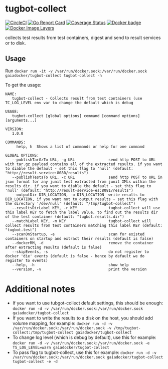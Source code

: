 # tugbot-collect
[![CircleCI](https://circleci.com/gh/gaia-docker/tugbot-collect.svg?style=shield)](https://circleci.com/gh/gaia-docker/tugbot-collect)
[![Go Report Card](https://goreportcard.com/badge/github.com/gaia-docker/tugbot-collect)](https://goreportcard.com/report/github.com/gaia-docker/tugbot-collect)
[![Coverage Status](https://coveralls.io/repos/github/gaia-docker/tugbot-collect/badge.svg?branch=master)](https://coveralls.io/github/gaia-docker/tugbot-collect?branch=master)
[![Docker badge](https://img.shields.io/docker/pulls/gaiadocker/tugbot-collect.svg)](https://hub.docker.com/r/gaiadocker/tugbot-collect/)
[![Docker Image Layers](https://imagelayers.io/badge/gaiadocker/tugbot-collect:latest.svg)](https://imagelayers.io/?images=gaiadocker/tugbot-collect:latest 'Get your own badge on imagelayers.io')

collects test results from test containers, digest and send to result services or to disk.

## Usage
Run `docker run -it -v /var/run/docker.sock:/var/run/docker.sock gaiadocker/tugbot-collect tugbot-collect -h`

To get the usage:
```
NAME:
   tugbot-collect - Collects result from test containers (use TC_LOG_LEVEL env var to change the default which is debug

USAGE:
   tugbot-collect [global options] command [command options] [arguments...]

VERSION:
   1.0.0

COMMANDS:
     help, h  Shows a list of commands or help for one command

GLOBAL OPTIONS:
   --publishTarGzTo URL, -g URL               send http POST to URL with tar.gz payload contains all of the extracted results. if you want to diable the default - set this flag to 'null' (default: "http://result-service:8080/results")
   --publishTestsTo URL, -c URL               send http POST to URL in json format for any junit test extracted from junit XMLs within the results dir. if you want to diable the default - set this flag to 'null' (default: "http://result-service-es:8081/results")
   --outputDir DIR_LOCATION, -o DIR_LOCATION  write results to DIR_LOCATION, if you want not to output results - set this flag with the directory '/dev/null' (default: "/tmp/tugbot-collect")
   --resultsDirLabel KEY, -r KEY              tugbot-collect will use this label KEY to fetch the label value, to find out the results dir of the test container (default: "tugbot.results.dir")
   --matchLabel KEY, -m KEY                   tugbot-collect will collect results from test containers matching this label KEY (default: "tugbot.test")
   --scanOnStartup, -e                        scan for existed containers on startup and extract their results (default is false)
   --dockerRM, -d                             remove the container after extracting results (default is false)
   --skipEvents, -s                           do not register to docker 'die' events (default is false - hence by default we do register to events)
   --help, -h                                 show help
   --version, -v                              print the version
```

# Additional notes
- If you want to use tubgot-collect default settings, this should be enough:
`docker run -d -v /var/run/docker.sock:/var/run/docker.sock gaiadocker/tugbot-collect`
- If you want to write the results to a disk on the host, you should add volume mapping, for example:
`docker run -d -v /var/run/docker.sock:/var/run/docker.sock -v /tmp/tugbot-collect:/tmp/tugbot-collect gaiadocker/tugbot-collect`
- To change log level (which is debug by default), use this for example: 
`docker run -d -v /var/run/docker.sock:/var/run/docker.sock -e TS_LOG_LEVEL=warn gaiadocker/tugbot-collect`
- To pass flag to tugbot-collect, use this for example:
`docker run -d -v /var/run/docker.sock:/var/run/docker.sock gaiadocker/tugbot-collect tugbot-collect -e -d`
